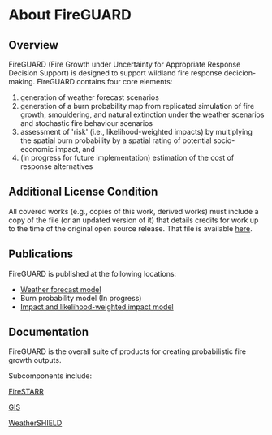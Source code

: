# About FireGUARD

## Overview

FireGUARD (Fire Growth under Uncertainty for Appropriate Response Decision Support) is designed to support wildland fire response decicion-making. FireGUARD contains four core elements:

1. generation of weather forecast scenarios
2. generation of a burn probability map from replicated simulation of fire growth, smouldering, and natural extinction under the weather scenarios and stochastic fire behaviour scenarios
3. assessment of 'risk' (i.e., likelihood-weighted impacts) by multiplying the spatial burn probability by a spatial rating of potential socio-economic impact, and
4. (in progress for future implementation) estimation of the cost of response alternatives

## Additional License Condition

All covered works (e.g., copies of this work, derived works) must include a copy of the file (or an updated version of it) that details credits for work up to the time of the original open source release. That file is available [here](./ORIGIN.md).

## Publications

FireGUARD is published at the following locations:

- [Weather forecast model](https://doi.org/10.3390/fire3020016)
- Burn probability model (In progress)
- [Impact and likelihood-weighted impact model](https://doi.org/10.1071/WF18189)


## Documentation

FireGUARD is the overall suite of products for creating probabilistic fire growth outputs.

Subcomponents include:

[FireSTARR](FireSTARR/)

[GIS](GIS/)

[WeatherSHIELD](WeatherSHIELD/)

<!-- @diafile DataFlow.dia -->
